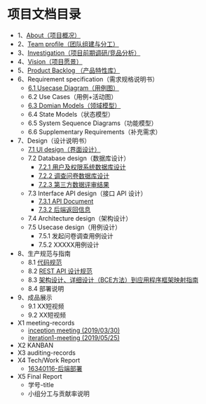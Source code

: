 # 项目文档目录


* 1、[About（项目概况）](01-about)
* 2、[Team profile（团队组建与分工）](02-team-profile)
* 3、[Investigation（项目前期调研/竞品分析）](03-invest)
* 4、[Vision（项目愿景）](04-vision)
* 5、[Product Backlog （产品特性库）](05-backlog)
* 6、Requirement specification（需求规格说明书）
  * [6.1 Usecase Diagram（用例图）](06-01-Use-Cases-Diagram)
  * 6.2 Use Cases（用例+活动图）
  * [6.3 Domian Models（领域模型）](06-03-Domain-Model-Diagram)
  * 6.4 State Models（状态模型）
  * 6.5 System Sequence Diagrams（功能模型）
  * 6.6 Supplementary Requirements（补充需求）
* 7、Design（设计说明书）
  * [7.1 UI design（界面设计）](07-01-UI-design)
  * 7.2 Database design（数据库设计）
    * [7.2.1 用户及权限系统数据库设计 ](07-02-Database-design)
    * [7.2.2 调查问卷数据库设计 ](ER/er.png)
    * [7.2.3 第三方数据评审结果 ](https://github.com/code-flows-in-you/Dashboard/issues)
  * 7.3 Interface API design（接口 API 设计）
    * [7.3.1 API Document](https://code-flows-in-you.github.io/API-document/)
    * [7.3.2 后端返回信息](07-03-server-res)
  * 7.4 Architecture design（架构设计）
  * 7.5 Usecase design（用例设计）
    * 7.5.1 发起问卷调查用例设计
    * 7.5.2 XXXXX用例设计
* 8、生产规范与指南
  * 8.1 [代码规范](08-01-coding-standard)
  * 8.2 [REST API 设计规范](08-02-RESTful-api-design-standard)
  * 8.3 [架构设计、详细设计（BCE方法）到应用程序框架映射指南](08-03-relationship-between-ECB-framework-directory-design-logic-archit)
  * 8.4 部署说明
* 9、成品展示
  * 9.1 XX短视频
  * 9.2 XX短视频
* X1 meeting-records
  * [inception meeting (2019/03/30)](X1-inception-meeting)
  * [iteration1-meeting (2019/05/25)](X1-iteration1-meeting)
* X2 KANBAN
* X3 auditing-records
* X4 Tech/Work Report
  * [16340116-后端部署](https://alicizations.github.io/2019/05/07/Nginx-uwsgi-Django%E9%83%A8%E7%BD%B2/)
* X5 Final Report
  * 学号-title
  * 小组分工与贡献率说明
